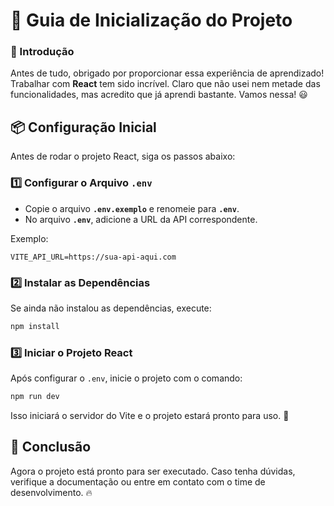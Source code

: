 # 🚀 Guia de Inicialização do Projeto

### 🚀 Introdução

Antes de tudo, obrigado por proporcionar essa experiência de aprendizado! Trabalhar com **React** tem sido incrível. Claro que não usei nem metade das funcionalidades, mas acredito que já aprendi bastante. Vamos nessa! 😃

## 📦 Configuração Inicial

Antes de rodar o projeto React, siga os passos abaixo:

### 1️⃣ Configurar o Arquivo `.env`

- Copie o arquivo **`.env.exemplo`** e renomeie para **`.env`**.
- No arquivo **`.env`**, adicione a URL da API correspondente.

Exemplo:

```env
VITE_API_URL=https://sua-api-aqui.com
```

### 2️⃣ Instalar as Dependências

Se ainda não instalou as dependências, execute:

```sh
npm install
```

### 3️⃣ Iniciar o Projeto React

Após configurar o `.env`, inicie o projeto com o comando:

```sh
npm run dev
```

Isso iniciará o servidor do Vite e o projeto estará pronto para uso. 🚀

## 🎯 Conclusão

Agora o projeto está pronto para ser executado. Caso tenha dúvidas, verifique a documentação ou entre em contato com o time de desenvolvimento. 🔥

